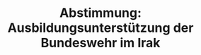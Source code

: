 ---
abstimmung:
  abstimmung: 2
  bundestagssitzung: 215
  datum: 26. Januar 2017
  legislaturperiode: 18
categories:
- Bundeswehr
- Ausland
data:
- title: Abstimmungsergebnis 20170126_2-data.pdf
  url: /res/abstimmungsliste/20170126_2-data.pdf
- title: Abstimmungsergebnis 20170126_2_xls-data.csv
  url: /res/abstimmungsliste/csv/20170126_2_xls-data.csv
documents:
- local: /res/abstimmungsdaten/018-215-02/1810820.pdf
  title: Drucksache 18/10820.pdf
  url: http://dip21.bundestag.de/dip21/btd/18/108/1810820.pdf
- local: /res/abstimmungsdaten/018-215-02/1810968.pdf
  title: Drucksache 18/10968.pdf
  url: http://dip21.bundestag.de/dip21/btd/18/109/1810968.pdf
ergebnis:
  cdu/csu:
    enthaltung: 0
    gesamt: 309
    ja: 273
    nein: 0
    nichtabgegeben: 36
    ungueltig: 0
  die.linke:
    enthaltung: 0
    gesamt: 64
    ja: 0
    nein: 46
    nichtabgegeben: 18
    ungueltig: 0
  file: 20170126_2_xls-data.csv
  fraktionslos:
    enthaltung: 0
    gesamt: 1
    ja: 1
    nein: 0
    nichtabgegeben: 0
    ungueltig: 0
  gruenen:
    enthaltung: 46
    gesamt: 63
    ja: 2
    nein: 9
    nichtabgegeben: 6
    ungueltig: 0
  spd:
    enthaltung: 0
    gesamt: 193
    ja: 168
    nein: 12
    nichtabgegeben: 13
    ungueltig: 0
layout: abstimmung
links:
- title: https://www.bundestag.de/parlament/plenum/abstimmung/abstimmung?id=453
  url: https://www.bundestag.de/parlament/plenum/abstimmung/abstimmung?id=453
- title: http://www.abgeordnetenwatch.de/fortsetzung_der_ausbildungsunterstuetzung_im_irak-1105-848.html
  url: http://www.abgeordnetenwatch.de/fortsetzung_der_ausbildungsunterstuetzung_im_irak-1105-848.html
preview: 'Deutscher Bundestag


  215. Sitzung des Deutschen Bundestages

  am Donnerstag, 26. Januar 2017


  Endgültiges Ergebnis der Namentlichen Abstimmung Nr. 2


  Beschlussempfehlung des Auswärtigen Ausschusses (3. Ausschuss) zu dem Antrag der

  Bundesregierung

  Fortsetzung der Beteiligung bewaffneter deutscher Streitkräfte zur

  Ausbidlungsunterstützung der Sicherheitskräfte der Regierung der Region Kurdistan-Irak

  und der Irakischen Streitkräfte

  - Drucksachen 18/10820 und 18/10968 -


  Abgegebene Stimmen insgesamt:


  557


  Nicht abgegebene Stimmen:

  Ja-Stimmen:


  73

  444


  Nein-Stimmen:


  67


  Enthaltungen:


  46


  Ungültige:


  Berlin, den 26.01.2017


  0


  Beginn: 15:08

  Ende: 15:11

  '
tags:
- Kurdistan
- Irak
- Ausbildung
- UN
title: 'Abstimmung: Ausbildungsunterstützung der Bundeswehr im Irak'
---